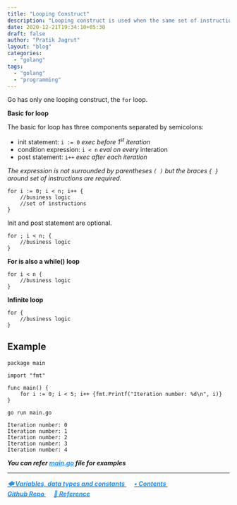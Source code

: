 ```yaml
---
title: "Looping Construct"
description: "Looping construct is used when the same set of instructions has to be performed."
date: 2020-12-21T19:34:10+05:30
draft: false
author: "Pratik Jagrut"
layout: "blog"
categories:
  - "golang"
tags:
  - "golang"
  - "programming"
---
```


Go has only one looping construct, the `for` loop.

**Basic for loop**

The basic for loop has three components separated by semicolons:

- init statement: `i := 0` *exec before 1<sup>st</sup> iteration*
- condition expression: `i < n` *eval on every* interation
- post statement: `i++` *exec after each iteration*

*The expression is not surrounded by parentheses `( )` but the braces `{ }` around set of instructions are required.*

```
for i := 0; i < n; i++ {
    //business logic
    //set of instructions
}
```

Init and post statement are optional.

```
for ; i < n; {
    //business logic
}
```

**For is also a while() loop**

```
for i < n {
    //business logic
}
```

**Infinite loop**
```
for {
    //business logic
}
```

## Example

```
package main

import "fmt"

func main() {
	for i := 0; i < 5; i++ {fmt.Printf("Iteration number: %d\n", i)}
}
```

```
go run main.go

Iteration number: 0
Iteration number: 1
Iteration number: 2
Iteration number: 3
Iteration number: 4
```
***You can refer <a href="https://github.com/pratikjagrut/go-tutorial/tree/master/03_for_loop/main.go" style="color:DodgerBlue" target="_blank">main.go</a> file for examples***

<hr>

<a href="/blog/golang/vdc">
  <b style="color:DodgerBlue">
    <i>🡄 Variables, data types and constants</i>
  </b>
</a> &emsp;

<a href="/blog/golang/contents">
  <b style="color:DodgerBlue">
    <i>• Contents</i>
  </b>
</a>  &emsp;

<!-- <a href="/blog/golang/">
    <b style="color:DodgerBlue">
        <i> 🡆</i>
    </b>
</a>  &emsp; -->

<br>

<a href="https://github.com/pratikjagrut/go-tutorial" target="_blank">
  <b style="color:DodgerBlue" class="fab fa-github">
    <i>Github Repo</i>
  </b>
</a>  &emsp;

<a href="https://github.com/pratikjagrut/go-tutorial/blob/master/REFERENCE.md" target="_blank">
  <b style="color:DodgerBlue">
    <i>&#128279; Reference</i>
  </b>
</a>